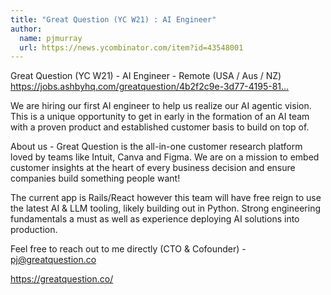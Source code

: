```yaml
---
title: "Great Question (YC W21) : AI Engineer"
author:
  name: pjmurray
  url: https://news.ycombinator.com/item?id=43548001
---
```

Great Question (YC W21) - AI Engineer - Remote (USA &#x2F; Aus &#x2F; NZ) 
<a href="https:&#x2F;&#x2F;jobs.ashbyhq.com&#x2F;greatquestion&#x2F;4b2f2c9e-3d77-4195-8104-93e38025c6c3" rel="nofollow">https:&#x2F;&#x2F;jobs.ashbyhq.com&#x2F;greatquestion&#x2F;4b2f2c9e-3d77-4195-81...</a>

We are hiring our first AI engineer to help us realize our AI agentic vision. This is a unique opportunity to get in early in the formation of an AI team with a proven product and established customer basis to build on top of.

About us - Great Question is the all-in-one customer research platform loved by teams like Intuit, Canva and Figma. We are on a mission to embed customer insights at the heart of every business decision and ensure companies build something people want!

The current app is Rails&#x2F;React however this team will have free reign to use the latest AI &amp; LLM tooling, likely building out in Python. Strong engineering fundamentals a must as well as experience deploying AI solutions into production.

Feel free to reach out to me directly (CTO &amp; Cofounder) - pj@greatquestion.co

<a href="https:&#x2F;&#x2F;greatquestion.co&#x2F;">https:&#x2F;&#x2F;greatquestion.co&#x2F;</a>
<JobApplication />
